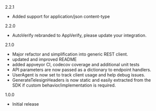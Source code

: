 2.2.1
- Added support for application/json content-type

2.2.0
- AutoVerify rebranded to AppVerify, please update your integration.

2.1.0
- Major refactor and simplification into generic REST client.
- updated and improved README
- added appveyor CI, codecov coverage and additional unit tests
- API parameters are now passed as a dictionary to endpoint handlers.
- UserAgent is now set to track client usage and help debug issues.
- GenerateTelesignHeaders is now static and easily extracted from the SDK if
  custom behavior/implementation is required.

1.0.0
- Initial release